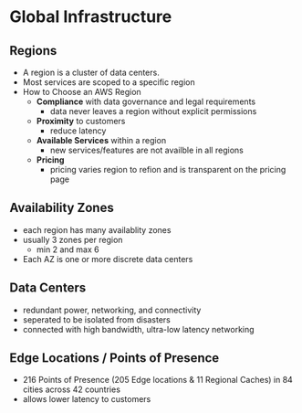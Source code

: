 # Global Infrastructure

## Regions

- A region is a cluster of data centers.
- Most services are scoped to a specific region
- How to Choose an AWS Region
  - **Compliance** with data governance and legal requirements
    - data never leaves a region without explicit permissions
  - **Proximity** to customers
    - reduce latency
  - **Available Services** within a region
    - new services/features are not availble in all regions
  - **Pricing**
    - pricing varies region to refion and is transparent on the pricing page

## Availability Zones

- each region has many availablity zones
- usually 3 zones per region
  - min 2 and max 6
- Each AZ is one or more discrete data centers

## Data Centers

- redundant power, networking, and connectivity
- seperated to be isolated from disasters
- connected with high bandwidth, ultra-low latency networking

## Edge Locations / Points of Presence

- 216 Points of Presence (205 Edge locations & 11 Regional Caches) in 84 cities across 42 countries
- allows lower latency to customers
